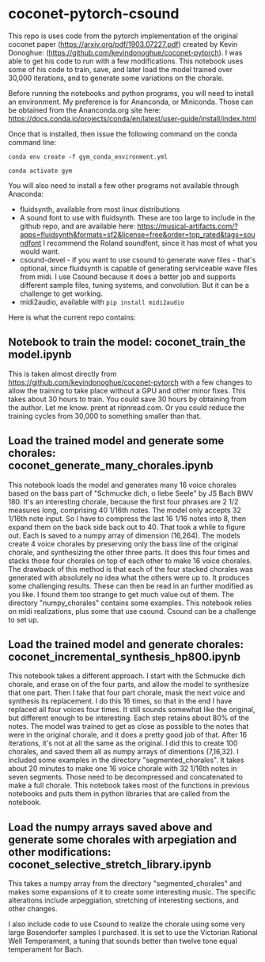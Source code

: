 # coconet-pytorch-csound

This repo is uses code from the pytorch implementation of the original coconet paper (https://arxiv.org/pdf/1903.07227.pdf) created by Kevin Donoghue: (https://github.com/kevindonoghue/coconet-pytorch). I was able to get his code to run with a few modifications. This notebook uses some of his code to train, save, and later load the model trained over 30,000 iterations, and to generate some variations on the chorale. 

Before running the notebooks and python programs, you will need to install an environment. My preference is for Ananconda, or Miniconda. Those can be obtained from the Ananconda.org site here: https://docs.conda.io/projects/conda/en/latest/user-guide/install/index.html

Once that is installed, then issue the following command on the conda command line:

<code>conda env create -f gym_conda_environment.yml</code>

<code>conda activate gym</code>
      
You will also need to install a few other programs not available through Anaconda:

- fluidsynth, available from most linux distributions
- A sound font to use with fluidsynth. These are too large to include in the github repo, and are available here: https://musical-artifacts.com/?apps=fluidsynth&formats=sf2&license=free&order=top_rated&tags=soundfont I recommend the Roland soundfont, since it has most of what you would want. 
- csound-devel - if you want to use csound to generate wave files - that's optional, since fluidsynth is capable of generating serviceable wave files from midi. I use Csound because it does a better job and supports different sample files, tuning systems, and convolution. But it can be a challenge to get working. 
- midi2audio, available with <code>pip install midi2audio</code>

Here is what the current repo contains:

## Notebook to train the model: coconet_train_the model.ipynb

This is taken almost directly from https://github.com/kevindonoghue/coconet-pytorch with a few changes to allow the training to take place without a GPU and other minor fixes. This takes about 30 hours to train. You could save 30 hours by obtaining from the author. Let me know. prent at ripnread.com.
Or you could reduce the training cycles from 30,000 to something smaller than that. 

## Load the trained model and generate some chorales: coconet_generate_many_chorales.ipynb

This notebook loads the model and generates many 16 voice chorales based on the bass part of "Schmucke dich, o liebe Seele" by JS Bach BWV 180. It's an interesting chorale, because the first four phrases are 2 1/2 measures long, comprising 40 1/16th notes. The model only accepts 32 1/16th note input. So I have to compress the last 16 1/16 notes into 8, then expand them on the back side back out to 40. That took a while to figure out. Each is saved to a numpy array of dimension (16,264). The models create 4 voice chorales by preserving only the bass line of the original chorale, and synthesizing the other three parts. It does this four times and stacks those four chorales on top of each other to make 16 voice chorales. The drawback of this method is that each of the four stacked chorales was generated with absolutely no idea what the others were up to. It produces some challenging results. These can then be read in an further modified as you like. I found them too strange to get much value out of them. The directory "numpy_chorales" contains some examples. This notebook relies on midi realizations, plus some that use csound. Csound can be a challenge to set up. 

## Load the trained model and generate chorales: coconet_incremental_synthesis_hp800.ipynb

This notebook takes a different approach. I start with the Schmucke dich chorale, and erase on of the four parts, and allow the model to synthesize that one part. Then I take that four part chorale, mask the next voice and synthesis its replacement. I do this 16 times, so that in the end I have replaced all four voices four times. It still sounds somewhat like the original, but different enough to be interesting. Each step retains about 80% of the notes. The model was trained to get as close as possible to the notes that were in the original chorale, and it does a pretty good job of that. After 16 iterations, it's not at all the same as the original. I did this to create 100 chorales, and saved them all as numpy arrays of dimentions (7,16,32).  I included some examples in the directory "segmented_chorales". It takes about 20 minutes to make one 16 voice chorale with 32 1/16th notes in seven segments. Those need to be decompressed and concatenated to make a full chorale. This notebook takes most of the functions in previous notebooks and puts them in python libraries that are called from the notebook.

## Load the numpy arrays saved above and generate some chorales with arpegiation and other modifications: coconet_selective_stretch_library.ipynb 

This takes a numpy array from the directory "segmented_chorales" and makes some expansions of it to create some interesting music. The specific alterations include arpeggiation, stretching of interesting sections, and other changes. 

I also include code to use Csound to realize the chorale using some very large Bosendorfer samples I purchased. It is set to use the Victorian Rational Well Temperament, a tuning that sounds better than twelve tone equal temperament for Bach.
